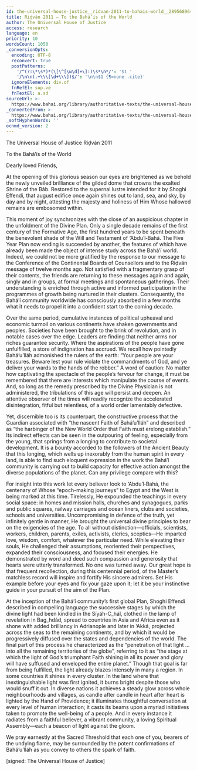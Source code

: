 ```yaml
---
id: the-universal-house-justice__ridvan-2011-to-bahais-world__2895689649__en
title: Riḍván 2011 – To the Bahá’ís of the World
author: The Universal House of Justice
access: research
language: en
priority: 10
wordsCount: 1050
_conversionOpts:
  encoding: UTF-8
  reconvert: true
  postPatterns:
    '/^(?:\*\s*)*(\[\^[\w\d]+\]:)\s*\n*/': '$1 '
    '/\n\n(.+\\\[\d+\\\])$/': '\n\n$1 {¶=none .cite}'
  ignoreElements: div.of
  fnRefEl: sup.ve
  fnTextEl: a.sd
sourceUrl: >-
  https://www.bahai.org/library/authoritative-texts/the-universal-house-of-justice/messages/20110421_001/20110421_001.xhtml
_convertedFrom: >-
  https://www.bahai.org/library/authoritative-texts/the-universal-house-of-justice/messages/20110421_001/20110421_001.xhtml
_softHyphenWords: ''
ocnmd_version: 2
---
```

The Universal House of Justice
Riḍván 2011

To the Bahá’ís of the World

Dearly loved Friends,

At the opening of this glorious season our eyes are brightened as we behold the newly unveiled brilliance of the gilded dome that crowns the exalted Shrine of the Báb. Restored to the supernal lustre intended for it by Shoghi Effendi, that august edifice once again shines out to land, sea, and sky, by day and by night, attesting the majesty and holiness of Him Whose hallowed remains are embosomed within.

This moment of joy synchronizes with the close of an auspicious chapter in the unfoldment of the Divine Plan. Only a single decade remains of the first century of the Formative Age, the first hundred years to be spent beneath the benevolent shade of the Will and Testament of ‘Abdu’l‑Bahá. The Five Year Plan now ending is succeeded by another, the features of which have already been made the object of intense study across the Bahá’í world. Indeed, we could not be more gratified by the response to our message to the Conference of the Continental Boards of Counsellors and to the Riḍván message of twelve months ago. Not satisfied with a fragmentary grasp of their contents, the friends are returning to these messages again and again, singly and in groups, at formal meetings and spontaneous gatherings. Their understanding is enriched through active and informed participation in the programmes of growth being nurtured in their clusters. Consequently, the Bahá’í community worldwide has consciously absorbed in a few months what it needs to propel it into a confident start to the coming decade.

Over the same period, cumulative instances of political upheaval and economic turmoil on various continents have shaken governments and peoples. Societies have been brought to the brink of revolution, and in notable cases over the edge. Leaders are finding that neither arms nor riches guarantee security. Where the aspirations of the people have gone unfulfilled, a store of indignation has accrued. We recall how pointedly Bahá’u’lláh admonished the rulers of the earth: “Your people are your treasures. Beware lest your rule violate the commandments of God, and ye deliver your wards to the hands of the robber.” A word of caution: No matter how captivating the spectacle of the people’s fervour for change, it must be remembered that there are interests which manipulate the course of events. And, so long as the remedy prescribed by the Divine Physician is not administered, the tribulations of this age will persist and deepen. An attentive observer of the times will readily recognize the accelerated disintegration, fitful but relentless, of a world order lamentably defective.

Yet, discernible too is its counterpart, the constructive process that the Guardian associated with “the nascent Faith of Bahá’u’lláh” and described as “the harbinger of the New World Order that Faith must erelong establish.” Its indirect effects can be seen in the outpouring of feeling, especially from the young, that springs from a longing to contribute to societal development. It is a bounty accorded to the followers of the Ancient Beauty that this longing, which wells up inexorably from the human spirit in every land, is able to find such eloquent expression in the work the Bahá’í community is carrying out to build capacity for effective action amongst the diverse populations of the planet. Can any privilege compare with this?

For insight into this work let every believer look to ‘Abdu’l‑Bahá, the centenary of Whose “epoch-making journeys” to Egypt and the West is being marked at this time. Tirelessly, He expounded the teachings in every social space: in homes and mission halls, churches and synagogues, parks and public squares, railway carriages and ocean liners, clubs and societies, schools and universities. Uncompromising in defence of the truth, yet infinitely gentle in manner, He brought the universal divine principles to bear on the exigencies of the age. To all without distinction—officials, scientists, workers, children, parents, exiles, activists, clerics, sceptics—He imparted love, wisdom, comfort, whatever the particular need. While elevating their souls, He challenged their assumptions, reoriented their perspectives, expanded their consciousness, and focused their energies. He demonstrated by word and deed such compassion and generosity that hearts were utterly transformed. No one was turned away. Our great hope is that frequent recollection, during this centennial period, of the Master’s matchless record will inspire and fortify His sincere admirers. Set His example before your eyes and fix your gaze upon it; let it be your instinctive guide in your pursuit of the aim of the Plan.

At the inception of the Bahá’í community’s first global Plan, Shoghi Effendi described in compelling language the successive stages by which the divine light had been kindled in the Síyáh-C_hál, clothed in the lamp of revelation in Bag_hdád, spread to countries in Asia and Africa even as it shone with added brilliancy in Adrianople and later in ‘Akká, projected across the seas to the remaining continents, and by which it would be progressively diffused over the states and dependencies of the world. The final part of this process he characterized as the “penetration of that light … into all the remaining territories of the globe”, referring to it as “the stage at which the light of God’s triumphant Faith shining in all its power and glory will have suffused and enveloped the entire planet.” Though that goal is far from being fulfilled, the light already blazes intensely in many a region. In some countries it shines in every cluster. In the land where that inextinguishable light was first ignited, it burns bright despite those who would snuff it out. In diverse nations it achieves a steady glow across whole neighbourhoods and villages, as candle after candle in heart after heart is lighted by the Hand of Providence; it illuminates thoughtful conversation at every level of human interaction; it casts its beams upon a myriad initiatives taken to promote the well-being of a people. And in every instance it radiates from a faithful believer, a vibrant community, a loving Spiritual Assembly—each a beacon of light against the gloom.

We pray earnestly at the Sacred Threshold that each one of you, bearers of the undying flame, may be surrounded by the potent confirmations of Bahá’u’lláh as you convey to others the spark of faith.

\[signed: The Universal House of Justice\]

